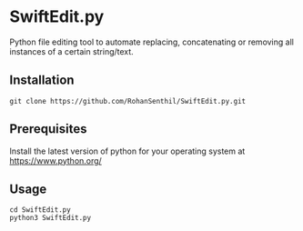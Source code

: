 # SwiftEdit.py
Python file editing tool to automate replacing, concatenating or removing all instances of a certain string/text.

## Installation
`git clone https://github.com/RohanSenthil/SwiftEdit.py.git`

## Prerequisites
Install the latest version of python for your operating system at https://www.python.org/

## Usage
`cd SwiftEdit.py`   
`python3 SwiftEdit.py`   